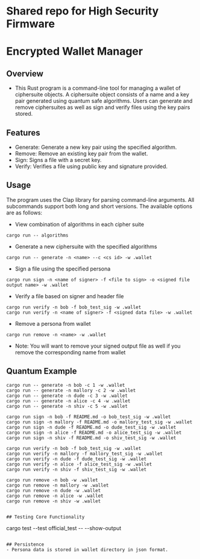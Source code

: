# Shared repo for High Security Firmware

# Encrypted Wallet Manager

## Overview
- This Rust program is a command-line tool for managing a wallet of ciphersuite objects. A ciphersuite object consists of a name and a key pair generated using quantum safe algorithms. Users can generate and remove ciphersuites as well as sign and verify files using the key pairs stored.

## Features
- Generate: Generate a new key pair using the specified algorithm.
- Remove: Remove an existing key pair from the wallet.
- Sign: Signs a file with a secret key.
- Verify: Verifies a file using public key and signature provided.


## Usage
The program uses the Clap library for parsing command-line arguments. All subcommands support both long and short versions. The available options are as follows:

* View combination of algorithms in each cipher suite
```
cargo run -- algorithms
```

* Generate a new ciphersuite with the specified algorithms
```
cargo run -- generate -n <name> --c <cs id> -w .wallet
```

* Sign a file using the specified persona
```
cargo run sign -n <name of signer> -f <file to sign> -o <signed file output name> -w .wallet
```

* Verify a file based on signer and header file
```
cargo run verify -n bob -f bob_test_sig -w .wallet
cargo run verify -n <name of signer> -f <signed data file> -w .wallet
```

* Remove a persona from wallet
```
cargo run remove -n <name> -w .wallet
```

* Note: You will want to remove your signed output file as well if you remove the corresponding name from wallet

## Quantum Example
```
cargo run -- generate -n bob -c 1 -w .wallet
cargo run -- generate -n mallory -c 2 -w .wallet
cargo run -- generate -n dude -c 3 -w .wallet
cargo run -- generate -n alice -c 4 -w .wallet
cargo run -- generate -n shiv -c 5 -w .wallet
```
```
cargo run sign -n bob -f README.md -o bob_test_sig -w .wallet
cargo run sign -n mallory -f README.md -o mallory_test_sig -w .wallet
cargo run sign -n dude -f README.md -o dude_test_sig -w .wallet
cargo run sign -n alice -f README.md -o alice_test_sig -w .wallet
cargo run sign -n shiv -f README.md -o shiv_test_sig -w .wallet
```
```
cargo run verify -n bob -f bob_test_sig -w .wallet
cargo run verify -n mallory -f mallory_test_sig -w .wallet
cargo run verify -n dude -f dude_test_sig -w .wallet
cargo run verify -n alice -f alice_test_sig -w .wallet
cargo run verify -n shiv -f shiv_test_sig -w .wallet
```
```
cargo run remove -n bob -w .wallet
cargo run remove -n mallory -w .wallet
cargo run remove -n dude -w .wallet
cargo run remove -n alice -w .wallet
cargo run remove -n shiv -w .wallet
```
```

## Testing Core Functionality
```
cargo test --test official_test -- --show-output  
``` 

## Persistence
- Persona data is stored in wallet directory in json format. 
